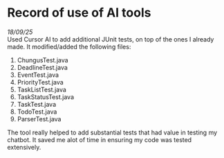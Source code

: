 # Record of use of AI tools

*18/09/25*\
Used Cursor AI to add additional JUnit tests, on top of the ones I already made. It modified/added the following files:
1. ChungusTest.java
2. DeadlineTest.java
3. EventTest.java
4. PriorityTest.java
5. TaskListTest.java
6. TaskStatusTest.java
7. TaskTest.java
8. TodoTest.java
9. ParserTest.java

The tool really helped to add substantial tests that had value in testing my chatbot. It saved me alot of time in ensuring my code was tested extensively.